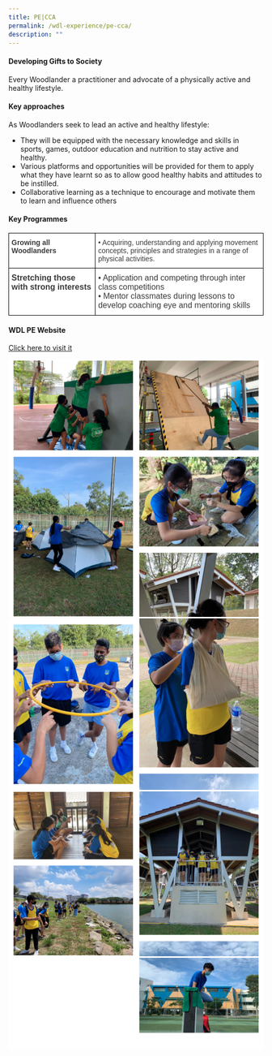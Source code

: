 ```yaml
---
title: PE|CCA
permalink: /wdl-experience/pe-cca/
description: ""
---
```

#### Developing Gifts to Society

Every Woodlander a practitioner and advocate of a physically active and healthy lifestyle.

#### Key approaches

As Woodlanders seek to lead an active and healthy lifestyle:

*   They will be equipped with the necessary knowledge and skills in sports, games, outdoor education and nutrition to stay active and healthy.
*   Various platforms and opportunities will be provided for them to apply what they have learnt so as to allow good healthy habits and attitudes to be instilled.
*   Collaborative learning as a technique to encourage and motivate them to learn and influence others

#### Key Programmes

<style type="text/css">
.tg  {border-collapse:collapse;border-spacing:0;margin:0px auto;}
.tg td{border-color:black;border-style:solid;border-width:1px;font-family:Arial, sans-serif;font-size:14px;
  overflow:hidden;padding:10px 5px;word-break:normal;}
.tg th{border-color:black;border-style:solid;border-width:1px;font-family:Arial, sans-serif;font-size:14px;
  font-weight:normal;overflow:hidden;padding:10px 5px;word-break:normal;}
.tg .tg-dox4{background-color:#FFF;color:#3A3A3A;text-align:left;vertical-align:top}
.tg .tg-oku2{background-color:#FFF;color:#3A3A3A;font-size:16px;text-align:left;vertical-align:top}
.tg .tg-c1uv{background-color:#FFF;color:#3A3A3A;font-weight:bold;text-align:left;vertical-align:top}
.tg .tg-l8if{background-color:#FFF;color:#3A3A3A;font-size:16px;font-weight:bold;text-align:left;vertical-align:top}
</style>
<table class="tg">
<tbody>
  <tr>
    <td class="tg-c1uv"><span style="font-weight:bold;font-style:inherit">Growing all Woodlanders</span></td>
    <td class="tg-dox4" colspan="3"><span style="font-weight:400;font-style:normal">•</span><span style="font-weight:400;font-style:inherit"> Acquiring, understanding and applying movement concepts, principles and strategies in a range of physical activities.</span></td>
  </tr>
  <tr>
    <td class="tg-l8if"><span style="font-weight:bold;font-style:inherit">Stretching those with strong interests</span></td>
    <td class="tg-oku2" colspan="3"><span style="font-weight:400;font-style:normal">•</span><span style="font-weight:400;font-style:inherit"> Application and competing through inter class competitions </span><br><span style="font-weight:400;font-style:normal">•</span><span style="font-weight:400;font-style:inherit"> Mentor classmates during lessons to develop coaching eye and mentoring skills</span></td>
  </tr>
</tbody>
</table>

#### WDL PE Website

[Click here to visit it](https://sites.google.com/view/wdlpe/)

![](/images/pe1.png)
![](/images/pe2.png)
![](/images/pe3.png)
![](/images/pe4.png)
![](/images/pe5.png)
